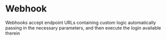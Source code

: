 # Webhook

Webhooks accept endpoint URLs containing custom logic automatically passing in the necessary parameters, and then execute the login available
therein
